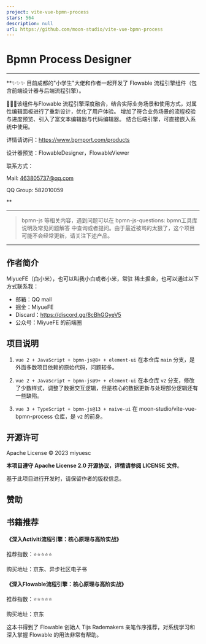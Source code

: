 ```yaml
---
project: vite-vue-bpmn-process
stars: 564
description: null
url: https://github.com/moon-studio/vite-vue-bpmn-process
---
```


Bpmn Process Designer
=====================

* * *

**✨✨✨ 目前成都的"小学生"大佬和作者一起开发了 Flowable 流程引擎组件（包含前端设计器与后端流程引擎）。

🚀🚀🚀该组件与Flowable 流程引擎深度融合，结合实际业务场景和使用方式，对属性编辑面板进行了重新设计，优化了用户体验。 增加了符合业务场景的流程校验与进度预览、引入了富文本编辑器与代码编辑器。 结合后端引擎，可直接嵌入系统中使用。

详情请访问：https://www.bpmport.com/products

设计器预览：FlowableDesigner，FlowableViewer

联系方式：

Mail: 463805737@qq.com

QQ Group: 582010059

**

* * *

> bpmn-js 等相关内容，遇到问题可以在 bpmn-js-questions: bpmn工具库说明及常见问题解答 中查询或者提问。由于最近被骂的太狠了，这个项目可能不会经常更新，请关注下述产品。

* * *

作者简介
----

MiyueFE（白小米），也可以叫我小白或者小米，常驻 稀土掘金，也可以通过以下方式联系我：

-   邮箱：QQ mail
-   掘金：MiyueFE
-   Discard：https://discord.gg/8cBhGGyeV5
-   公众号：MiyueFE 的前端圈

项目说明
----

1.  `vue 2 + JavaScript + bpmn-js@8+ + element-ui` 在本仓库 `main` 分支，是外面多数项目依赖的原始代码，问题较多。
    
2.  `vue 2 + JavaScript + bpmn-js@9+ + element-ui` 在本仓库 `v2` 分支，修改了少数样式，调整了数据交互逻辑，但是核心的数据更新与处理部分逻辑还有一些缺陷。
    
3.  `vue 3 + TypeScript + bpmn-js@13 + naive-ui` 在 moon-studio/vite-vue-bpmn-process 仓库，是 `v2` 的前身。
    

开源许可
----

Apache License © 2023 miyuesc

**本项目遵守 Apache License 2.0 开源协议，详情请参阅 LICENSE 文件**。

基于此项目进行开发时，请保留作者的版权信息。

赞助
--

书籍推荐
----

#### 《深入Activiti流程引擎：核心原理与高阶实战》

推荐指数：⭐⭐⭐⭐⭐

购买地址：京东、异步社区电子书

#### 《深入Flowable流程引擎：核心原理与高阶实战》

推荐指数：⭐⭐⭐⭐⭐

购买地址：京东

这本书得到了 Flowable 创始人 Tijs Rademakers 亲笔作序推荐，对系统学习和深入掌握 Flowable 的用法非常有帮助。
